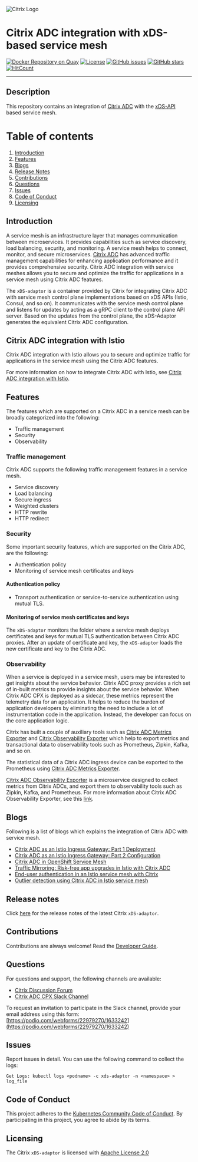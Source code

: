 ![Citrix Logo](docs/media/Citrix_icon.png)

# Citrix ADC integration with xDS-based service mesh

[![Docker Repository on Quay](https://quay.io/repository/citrix/citrix-istio-adaptor/status "Docker Repository on Quay")](https://quay.io/repository/citrix/citrix-istio-adaptor)
[![License](https://img.shields.io/badge/License-Apache%202.0-blue.svg)](./license/LICENSE)
[![GitHub issues](https://img.shields.io/github/issues/citrix/citrix-istio-adaptor.svg)](https://github.com/citrix/citrix-istio-adaptor/issues)
[![GitHub stars](https://img.shields.io/github/stars/citrix/citrix-istio-adaptor.svg)](https://github.com/citrix/citrix-istio-adaptor/stargazers)
[![HitCount](http://hits.dwyl.io/citrix/citrix-istio-adaptor.svg)](http://hits.dwyl.io/citrix/citrix-istio-adaptor)

---

## Description

This repository contains an integration of [Citrix ADC](https://www.citrix.com/products/citrix-adc/platforms.html) with the [xDS-API](https://github.com/envoyproxy/data-plane-api) based service mesh.

# Table of contents

1. [Introduction](#introduction)
5. [Features](#features)
7. [Blogs](#blogs)
8. [Release Notes](#release-notes)
9. [Contributions](#contributions)
10. [Questions](#questions)
11. [Issues](#issues)
12. [Code of Conduct](#code-of-conduct)
13. [Licensing](#licensing)

## <a name="introduction">Introduction</a>

A service mesh is an infrastructure layer that manages communication between microservices. It provides capabilities such as service discovery, load balancing, security, and monitoring. A service mesh helps to connect, monitor, and secure microservices. [Citrix ADC](https://www.citrix.com/products/citrix-adc/platforms.html) has advanced traffic management capabilities for enhancing application performance and it provides comprehensive security. Citrix ADC integration with service meshes allows you to secure and optimize the traffic for applications in a service mesh using Citrix ADC features.

The `xDS-adaptor` is a container provided by Citrix for integrating Citrix ADC with service mesh control plane implementations based on xDS APIs (Istio, Consul, and so on). It communicates with the service mesh control plane and listens for updates by acting as a gRPC client to the control plane API server. Based on the updates from the control plane, the xDS-Adaptor generates the equivalent Citrix ADC configuration.

## <a name="Citrix-ADC-integration-with-Istio">Citrix ADC integration with Istio</a>

Citrix ADC integration with Istio allows you to secure and optimize traffic for applications in the service mesh using the Citrix ADC features.

For more information on how to integrate Citrix ADC with Istio, see [Citrix ADC integration with Istio](./docs/istio-integration/README.md).

## <a name="features">Features</a>

The features which are supported on a Citrix ADC in a service mesh can be broadly categorized into the following:

- Traffic management
- Security
- Observability

### Traffic management

Citrix ADC supports the following traffic management features in a service mesh.

-  Service discovery
-  Load balancing
-  Secure ingress
-  Weighted clusters
-  HTTP rewrite
-  HTTP redirect

### Security

Some important security features, which are supported on the Citrix ADC, are the following:

-  Authentication policy
-  Monitoring of service mesh certificates and keys

#### Authentication policy

-  Transport authentication or service-to-service authentication using mutual TLS.

#### Monitoring of service mesh certificates and keys

The `xDS-adaptor` monitors the folder where a service mesh deploys certificates and keys for mutual TLS authentication between Citrix ADC proxies. After an update of certificate and key, the `xDS-adaptor` loads the new certificate and key to the Citrix ADC.

### Observability

When a service is deployed in a service mesh, users may be interested to get insights about the service behavior. Citrix ADC proxy provides a rich set of in-built metrics to provide insights about the service behavior. When Citrix ADC CPX is deployed as a sidecar, these metrics represent the telemetry data for an application. It helps to reduce the burden of application developers by eliminating the need to include a lot of instrumentation code in the application. Instead, the developer can focus on the core application logic.

Citrix has built a couple of auxiliary tools such as [Citrix ADC Metrics Exporter](https://github.com/citrix/citrix-adc-metrics-exporter) and [Citrix Observability Exporter](https://github.com/citrix/citrix-observability-exporter) which help to export metrics and transactional data to observability tools such as Prometheus, Zipkin, Kafka, and so on.


The statistical data of a Citrix ADC ingress device can be exported to the Prometheus using [Citrix ADC Metrics Exporter](https://github.com/citrix/citrix-adc-metrics-exporter).

[Citrix ADC Observability Exporter](https://github.com/citrix/citrix-observability-exporter) is a microservice designed to collect metrics from Citrix ADCs, and export them to observability tools such as Zipkin, Kafka, and Prometheus.
For more information about Citrix ADC Observability Exporter, see this [link](https://github.com/citrix/citrix-observability-exporter).

## <a name="blogs">Blogs</a>

Following is a list of blogs which explains the integration of Citrix ADC with service mesh.

- [Citrix ADC as an Istio Ingress Gateway: Part 1 Deployment](https://www.citrix.com/blogs/2019/11/13/citrix-adc-as-an-istio-ingress-gateway-part-1-deployment/)
- [Citrix ADC as an Istio Ingress Gateway: Part 2 Configuration](https://www.citrix.com/blogs/2019/11/14/citrix-adc-as-an-istio-ingress-gateway-part-2-configuration/)
- [Citrix ADC in OpenShift Service Mesh](https://blog.openshift.com/citrix-adc-in-openshift-service-mesh/)
- [Traffic Mirroring: Risk-free app upgrades in Istio with Citrix ADC](https://www.citrix.com/blogs/2020/04/29/traffic-mirroring-risk-free-app-upgrades-in-istio-with-citrix-adc/)
- [End-user authentication in an Istio service mesh with Citrix](https://www.citrix.com/blogs/2020/03/19/end-user-authentication-in-istio-service-mesh-with-citrix/)
- [Outlier detection using Citrix ADC in Istio service mesh](https://www.citrix.com/blogs/2020/07/15/outlier-detection-using-citrix-adc-in-istio-service-mesh/)

## <a name="release-notes">Release notes</a>

Click [here](docs/release-notes.md) for the release notes of the latest Citrix `xDS-adaptor`.

## <a name="contributions">Contributions</a>

Contributions are always welcome! Read the [Developer Guide](docs/developer-guide.md).

## <a name="questions">Questions</a>

For questions and support, the following channels are available:

-  [Citrix Discussion Forum](https://discussions.citrix.com/)
-  [Citrix ADC CPX Slack Channel](https://citrixadccloudnative.slack.com/)
  
To request an invitation to participate in the Slack channel, provide your email address using this form: [https://podio.com/webforms/22979270/1633242](https://podio.com/webforms/22979270/1633242)

## <a name="issues">Issues</a>

Report issues in detail. You can use the following command to collect the logs:

    Get Logs: kubectl logs <podname> -c xds-adaptor -n <namespace> > log_file

## <a name="code-of-conduct">Code of Conduct</a>

This project adheres to the [Kubernetes Community Code of Conduct](https://github.com/kubernetes/community/blob/master/code-of-conduct.md). By participating in this project, you agree to abide by its terms.

## <a name="licensing">Licensing</a>

The Citrix `xDS-adaptor` is licensed with [Apache License 2.0](license/LICENSE)
